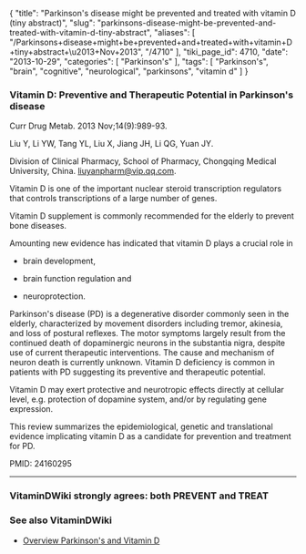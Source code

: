 {
    "title": "Parkinson's disease might be prevented and treated with vitamin D (tiny abstract)",
    "slug": "parkinsons-disease-might-be-prevented-and-treated-with-vitamin-d-tiny-abstract",
    "aliases": [
        "/Parkinsons+disease+might+be+prevented+and+treated+with+vitamin+D+tiny+abstract+\u2013+Nov+2013",
        "/4710"
    ],
    "tiki_page_id": 4710,
    "date": "2013-10-29",
    "categories": [
        "Parkinson's"
    ],
    "tags": [
        "Parkinson's",
        "brain",
        "cognitive",
        "neurological",
        "parkinsons",
        "vitamin d"
    ]
}


### Vitamin D: Preventive and Therapeutic Potential in Parkinson's disease

Curr Drug Metab. 2013 Nov;14(9):989-93.

Liu Y, Li YW, Tang YL, Liu X, Jiang JH, Li QG, Yuan JY.

Division of Clinical Pharmacy, School of Pharmacy, Chongqing Medical University, China. liuyanpharm@vip.qq.com.

Vitamin D is one of the important nuclear steroid transcription regulators that controls transcriptions of a large number of genes. 

Vitamin D supplement is commonly recommended for the elderly to prevent bone diseases. 

Amounting new evidence has indicated that vitamin D plays a crucial role in 

* brain development, 

* brain function regulation and 

* neuroprotection. 

Parkinson's disease (PD) is a degenerative disorder commonly seen in the elderly, characterized by movement disorders including tremor, akinesia, and loss of postural reflexes. The motor symptoms largely result from the continued death of dopaminergic neurons in the substantia nigra, despite use of current therapeutic interventions. The cause and mechanism of neuron death is currently unknown. Vitamin D deficiency is common in patients with PD suggesting its preventive and therapeutic potential. 

Vitamin D may exert protective and neurotropic effects directly at cellular level, e.g. protection of dopamine system, and/or by regulating gene expression. 

This review summarizes the epidemiological, genetic and translational evidence implicating vitamin D as a candidate for prevention and treatment for PD.

PMID:     24160295

---

### VitaminDWiki strongly agrees: both PREVENT and TREAT

### See also VitaminDWiki

* [Overview Parkinson's and Vitamin D](/tags/overview-parkinsons-and-vitamin-d.html)